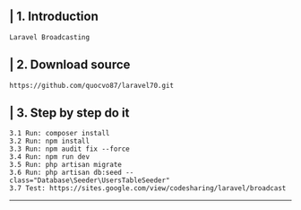 | 1. Introduction
----------------
    Laravel Broadcasting
 


| 2. Download source
-----------------------
    https://github.com/quocvo87/laravel70.git



| 3. Step by step do it
-----------------------

    3.1 Run: composer install
    3.2 Run: npm install
    3.3 Run: npm audit fix --force
    3.4 Run: npm run dev
    3.5 Run: php artisan migrate
    3.6 Run: php artisan db:seed --class="Database\Seeder\UsersTableSeeder"
    3.7 Test: https://sites.google.com/view/codesharing/laravel/broadcast

-----------------------




